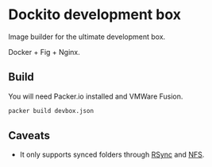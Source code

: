 # Dockito development box

Image builder for the ultimate development box.

Docker + Fig + Nginx.

## Build

You will need Packer.io installed and VMWare Fusion.

```bash
packer build devbox.json
```

## Caveats

* It only supports synced folders through [RSync](https://docs.vagrantup.com/v2/synced-folders/rsync.html) and [NFS](https://docs.vagrantup.com/v2/synced-folders/nfs.html).
